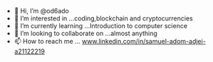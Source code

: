 - 👋 Hi, I’m @od6ado
- 👀 I’m interested in ...coding,blockchain and cryptocurrencies
- 🌱 I’m currently learning ...Introduction to computer science
- 💞️ I’m looking to collaborate on ...almost anything
- 📫 How to reach me ... www.linkedin.com/in/samuel-adom-adjei-a21122219

<!---
od6ado/od6ado is a ✨ special ✨ repository because its `README.md` (this file) appears on your GitHub profile.
You can click the Preview link to take a look at your changes.
--->
